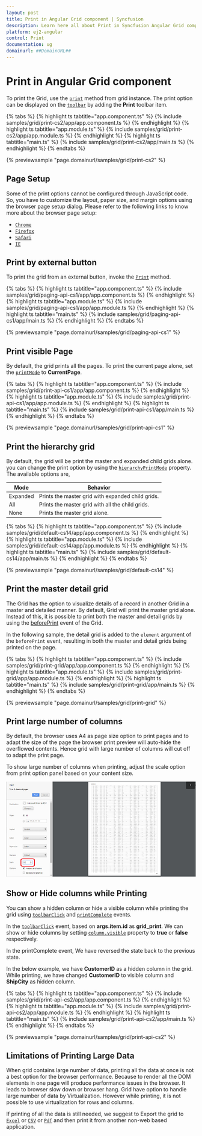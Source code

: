 ```yaml
---
layout: post
title: Print in Angular Grid component | Syncfusion
description: Learn here all about Print in Syncfusion Angular Grid component of Syncfusion Essential JS 2 and more.
platform: ej2-angular
control: Print 
documentation: ug
domainurl: ##DomainURL##
---
```


# Print in Angular Grid component

To print the Grid, use the [`print`](https://ej2.syncfusion.com/angular/documentation/api/grid/#print) method from grid instance. The print option can be displayed on the [`toolbar`](https://ej2.syncfusion.com/angular/documentation/api/grid/#toolbar) by adding the **Print** toolbar item.

{% tabs %}
{% highlight ts tabtitle="app.component.ts" %}
{% include samples/grid/print-cs2/app/app.component.ts %}
{% endhighlight %}
{% highlight ts tabtitle="app.module.ts" %}
{% include samples/grid/print-cs2/app/app.module.ts %}
{% endhighlight %}
{% highlight ts tabtitle="main.ts" %}
{% include samples/grid/print-cs2/app/main.ts %}
{% endhighlight %}
{% endtabs %}
  
{% previewsample "page.domainurl/samples/grid/print-cs2" %}

## Page Setup

Some of the print options cannot be configured through JavaScript code. So, you have to customize the layout, paper size, and margin options using the browser page setup dialog. Please refer to the following links to know more about the browser page setup:

* [`Chrome`](https://support.google.com/chrome/answer/1069693?hl=en&visit_id=1-636335333734668335-3165046395&rd=1)
* [`Firefox`](https://support.mozilla.org/en-US/kb/how-print-web-pages-firefox)
* [`Safari`](http://www.mintprintables.com/print-tips/adjust-margins-osx/)
* [`IE`](http://www.helpteaching.com/help/print/index.htm)

## Print by external button

To print the grid from an external button, invoke the [`Print`](https://ej2.syncfusion.com/angular/documentation/api/grid/#print) method.

{% tabs %}
{% highlight ts tabtitle="app.component.ts" %}
{% include samples/grid/paging-api-cs1/app/app.component.ts %}
{% endhighlight %}
{% highlight ts tabtitle="app.module.ts" %}
{% include samples/grid/paging-api-cs1/app/app.module.ts %}
{% endhighlight %}
{% highlight ts tabtitle="main.ts" %}
{% include samples/grid/paging-api-cs1/app/main.ts %}
{% endhighlight %}
{% endtabs %}
  
{% previewsample "page.domainurl/samples/grid/paging-api-cs1" %}

## Print visible Page

By default, the grid prints all the pages. To print the current page alone, set the [`printMode`](https://ej2.syncfusion.com/angular/documentation/api/grid/#printmode) to **CurrentPage**.

{% tabs %}
{% highlight ts tabtitle="app.component.ts" %}
{% include samples/grid/print-api-cs1/app/app.component.ts %}
{% endhighlight %}
{% highlight ts tabtitle="app.module.ts" %}
{% include samples/grid/print-api-cs1/app/app.module.ts %}
{% endhighlight %}
{% highlight ts tabtitle="main.ts" %}
{% include samples/grid/print-api-cs1/app/main.ts %}
{% endhighlight %}
{% endtabs %}
  
{% previewsample "page.domainurl/samples/grid/print-api-cs1" %}

## Print the hierarchy grid

By default, the grid will be print the master and expanded child grids alone. you can change the print option by using the [`hierarchyPrintMode`](https://ej2.syncfusion.com/angular/documentation/api/grid/#hierarchyprintmode) property. The available options are,

| Mode     | Behavior    |
|----------|-------------|
| Expanded | Prints the master grid with expanded child grids. |
| All      | Prints the master grid with all the child grids. |
| None     | Prints the master grid alone. |

{% tabs %}
{% highlight ts tabtitle="app.component.ts" %}
{% include samples/grid/default-cs14/app/app.component.ts %}
{% endhighlight %}
{% highlight ts tabtitle="app.module.ts" %}
{% include samples/grid/default-cs14/app/app.module.ts %}
{% endhighlight %}
{% highlight ts tabtitle="main.ts" %}
{% include samples/grid/default-cs14/app/main.ts %}
{% endhighlight %}
{% endtabs %}
  
{% previewsample "page.domainurl/samples/grid/default-cs14" %}

## Print the master detail grid

The Grid has the option to visualize details of a record in another Grid in a master and detailed manner. By default, Grid will print the master grid alone. Instead of this, it is possible to print both the master and detail grids by using the [beforePrint](https://ej2.syncfusion.com/angular/documentation/api/grid/#beforeprint) event of the Grid.

In the following sample, the detail grid is added to the `element` argument of the `beforePrint` event, resulting in both the master and detail grids being printed on the page.

{% tabs %}
{% highlight ts tabtitle="app.component.ts" %}
{% include samples/grid/print-grid/app/app.component.ts %}
{% endhighlight %}
{% highlight ts tabtitle="app.module.ts" %}
{% include samples/grid/print-grid/app/app.module.ts %}
{% endhighlight %}
{% highlight ts tabtitle="main.ts" %}
{% include samples/grid/print-grid/app/main.ts %}
{% endhighlight %}
{% endtabs %}
  
{% previewsample "page.domainurl/samples/grid/print-grid" %}

## Print large number of columns

By default, the browser uses A4 as page size option to print pages and to adapt the size of the page the browser print preview will auto-hide the overflowed contents. Hence grid with large number of columns will cut off to adapt the print page.

To show large number of columns when printing, adjust the scale option from print option panel based on your content size.

![Scale Option Setting](./images/print-preview.png)

## Show or Hide columns while Printing

You can show a hidden column or hide a visible column while printing the grid using [`toolbarClick`](https://ej2.syncfusion.com/angular/documentation/api/grid#toolbarclick) and [`printComplete`](https://ej2.syncfusion.com/angular/documentation/api/grid#printcomplete) events.

In the [`toolbarClick`](https://ej2.syncfusion.com/angular/documentation/api/grid#toolbarclick) event, based on **args.item.id** as **grid_print**. We can show or hide columns by setting [`column.visible`](https://ej2.syncfusion.com/angular/documentation/api/grid/column/#visible) property to **true** or **false** respectively.

In the printComplete event, We have reversed the state back to the previous state.

In the below example, we have **CustomerID** as a hidden column in the grid. While printing, we have changed **CustomerID** to visible column and **ShipCity** as hidden column.

{% tabs %}
{% highlight ts tabtitle="app.component.ts" %}
{% include samples/grid/print-api-cs2/app/app.component.ts %}
{% endhighlight %}
{% highlight ts tabtitle="app.module.ts" %}
{% include samples/grid/print-api-cs2/app/app.module.ts %}
{% endhighlight %}
{% highlight ts tabtitle="main.ts" %}
{% include samples/grid/print-api-cs2/app/main.ts %}
{% endhighlight %}
{% endtabs %}
  
{% previewsample "page.domainurl/samples/grid/print-api-cs2" %}

## Limitations of Printing Large Data

When grid contains large number of data, printing all the data at once is not a best option for the browser performance. Because to render all the DOM elements in one page will produce performance issues in the browser. It leads to browser slow down or browser hang. Grid have option to handle large number of data by Virtualization. However while printing, it is not possible to use virtualization for rows and columns.

If printing of all the data is still needed, we suggest to Export the grid to [`Excel`](https://ej2.syncfusion.com/angular/documentation/grid/excel-exporting/) or [`CSV`](https://ej2.syncfusion.com/angular/documentation/grid/excel-exporting/) or [`Pdf`](https://ej2.syncfusion.com/angular/documentation/grid/pdf-export/) and then print it from another non-web based application.